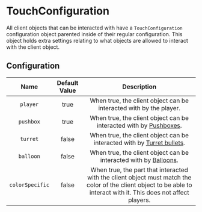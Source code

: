 # TouchConfiguration

All client objects that can be interacted with have a `TouchConfiguration` configuration object parented inside of their regular configuration. This object holds extra settings relating to what objects are allowed to interact with the client object.

## Configuration
| Name | Default Value | Description
|:-----:|:-----:|:-----:
| `player` | true | When true, the client object can be interacted with by the player.
| `pushbox` | true | When true, the client object can be interacted with by [Pushboxes](/docs/client-objects/pushbox-spawners.md).
| `turret` | false | When true, the client object can be interacted with by [Turret bullets](/docs/client-objects/turrets.md).
| `balloon` | false | When true, the client object can be interacted with by [Balloons](/docs/client-objects/balloons.md).
| `colorSpecific` | false | When true, the part that interacted with the client object must match the color of the client object to be able to interact with it. This does not affect players.